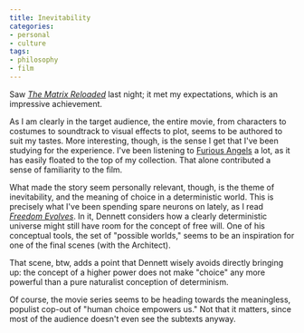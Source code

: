 ```yaml
---
title: Inevitability
categories:
- personal
- culture
tags:
- philosophy
- film
---
```


Saw _[The Matrix
Reloaded][1]_ last night; it met my expectations, which is an impressive achievement.

   [1]: http://us.imdb.com/Title?0234215

As I am clearly in the target audience, the entire movie, from characters to costumes to soundtrack to visual effects to plot, seems to be authored to suit my tastes.  More interesting, though, is the sense I get that I've been studying for the experience.  I've been listening to [Furious
Angels][2] a lot, as it has easily floated to the top of my collection.  That alone contributed a sense of familiarity to the film.

   [2]: http://www.robdougan.com/news.php?id=10

What made the story seem personally relevant, though, is the theme of inevitability, and the meaning of choice in a deterministic world.  This is precisely what I've been spending spare neurons on lately, as I read _[Freedom
Evolves][3]_.  In it, Dennett considers how a clearly deterministic universe might still have room for the concept of free will.  One of his conceptual tools, the set of "possible worlds," seems to be an inspiration for one of the final scenes (with the Architect).

   [3]: http://allconsuming.net/item.cgi?isbn=0670031860

That scene, btw, adds a point that Dennett wisely avoids directly bringing up: the concept of a higher power does not make "choice" any more powerful than a pure naturalist conception of determinism.

Of course, the movie series seems to be heading towards the meaningless, populist cop-out of "human choice empowers us."  Not that it matters, since most of the audience doesn't even see the subtexts anyway.

